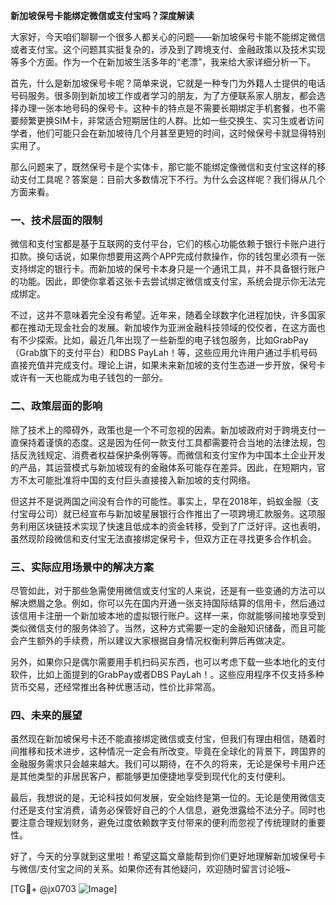 **新加坡保号卡能绑定微信或支付宝吗？深度解读**

大家好，今天咱们聊聊一个很多人都关心的问题——新加坡保号卡能不能绑定微信或者支付宝。这个问题其实挺复杂的，涉及到了跨境支付、金融政策以及技术实现等多个方面。作为一个在新加坡生活多年的“老漂”，我来给大家详细分析一下。

首先，什么是新加坡保号卡呢？简单来说，它就是一种专门为外籍人士提供的电话号码服务。很多刚到新加坡工作或者学习的朋友，为了方便联系家人朋友，都会选择办理一张本地号码的保号卡。这种卡的特点是不需要长期绑定手机套餐，也不需要频繁更换SIM卡，非常适合短期居住的人群。比如一些交换生、实习生或者访问学者，他们可能只会在新加坡待几个月甚至更短的时间，这时候保号卡就显得特别实用了。

那么问题来了，既然保号卡是个实体卡，那它能不能绑定像微信和支付宝这样的移动支付工具呢？答案是：目前大多数情况下不行。为什么会这样呢？我们得从几个方面来看。

### 一、技术层面的限制

微信和支付宝都是基于互联网的支付平台，它们的核心功能依赖于银行卡账户进行扣款。换句话说，如果你想要用这两个APP完成付款操作，你的钱包里必须有一张支持绑定的银行卡。而新加坡的保号卡本身只是一个通讯工具，并不具备银行账户的功能。因此，即使你拿着这张卡去尝试绑定微信或支付宝，系统会提示你无法完成绑定。

不过，这并不意味着完全没有希望。近年来，随着全球数字化进程加快，许多国家都在推动无现金社会的发展。新加坡作为亚洲金融科技领域的佼佼者，在这方面也有不少探索。比如，最近几年出现了一些新型的电子钱包服务，比如GrabPay（Grab旗下的支付平台）和DBS PayLah！等，这些应用允许用户通过手机号码直接充值并完成支付。理论上讲，如果未来新加坡的支付生态进一步开放，保号卡或许有一天也能成为电子钱包的一部分。

### 二、政策层面的影响

除了技术上的障碍外，政策也是一个不可忽视的因素。新加坡政府对于跨境支付一直保持着谨慎的态度。这是因为任何一款支付工具都需要符合当地的法律法规，包括反洗钱规定、消费者权益保护条例等等。而微信和支付宝作为中国本土企业开发的产品，其运营模式与新加坡现有的金融体系可能存在差异。因此，在短期内，官方不太可能批准将中国的支付巨头直接接入新加坡的支付网络。

但这并不是说两国之间没有合作的可能性。事实上，早在2018年，蚂蚁金服（支付宝母公司）就已经宣布与新加坡星展银行合作推出了一项跨境汇款服务。这项服务利用区块链技术实现了快速且低成本的资金转移，受到了广泛好评。这也表明，虽然现阶段微信和支付宝无法直接绑定保号卡，但双方正在寻找更多合作机会。

### 三、实际应用场景中的解决方案

尽管如此，对于那些急需使用微信或支付宝的人来说，还是有一些变通的方法可以解决燃眉之急。例如，你可以先在国内开通一张支持国际结算的信用卡，然后通过该信用卡注册一个新加坡本地的虚拟银行账户。这样一来，你就能够间接地享受到类似微信支付的服务体验了。当然，这种方式需要一定的金融知识储备，而且可能会产生额外的手续费，所以建议大家根据自身情况权衡利弊后再做决定。

另外，如果你只是偶尔需要用手机扫码买东西，也可以考虑下载一些本地化的支付软件，比如上面提到的GrabPay或者DBS PayLah！。这些应用程序不仅支持多种货币交易，还经常推出各种优惠活动，性价比非常高。

### 四、未来的展望

虽然现在新加坡保号卡还不能直接绑定微信或支付宝，但我们有理由相信，随着时间推移和技术进步，这种情况一定会有所改变。毕竟在全球化的背景下，跨国界的金融服务需求只会越来越大。我们可以期待，在不久的将来，无论是保号卡用户还是其他类型的非居民客户，都能够更加便捷地享受到现代化的支付便利。

最后，我想说的是，无论科技如何发展，安全始终是第一位的。无论是使用微信支付还是支付宝消费，请务必保管好自己的个人信息，避免泄露给不法分子。同时也要注意合理规划财务，避免过度依赖数字支付带来的便利而忽视了传统理财的重要性。

好了，今天的分享就到这里啦！希望这篇文章能帮到你们更好地理解新加坡保号卡与微信/支付宝之间的关系。如果你还有其他疑问，欢迎随时留言讨论哦~

[TG💪+ @jx0703 ![Image](https://github.com/user-attachments/assets/dbca1d08-cadb-493c-b0ec-ad6f7a83f270)]